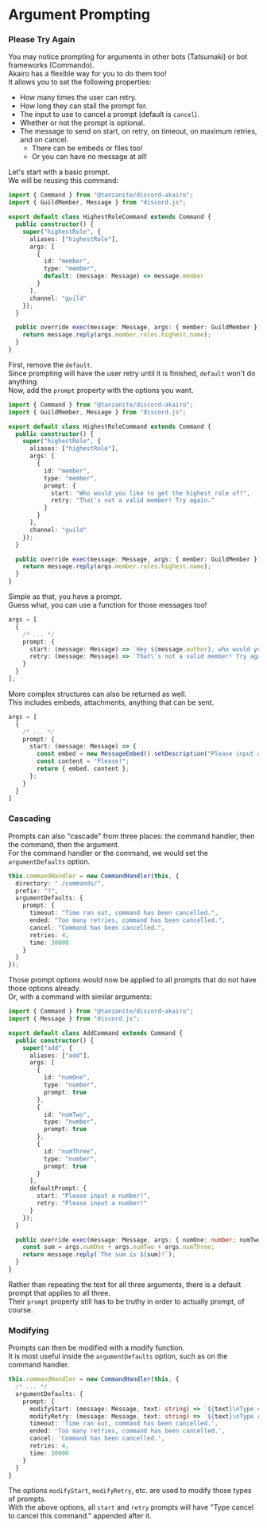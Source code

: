 <!-- markdownlint-disable MD001 -->

# Argument Prompting

### Please Try Again

You may notice prompting for arguments in other bots (Tatsumaki) or bot frameworks (Commando).  
Akairo has a flexible way for you to do them too!  
It allows you to set the following properties:

- How many times the user can retry.
- How long they can stall the prompt for.
- The input to use to cancel a prompt (default is `cancel`).
- Whether or not the prompt is optional.
- The message to send on start, on retry, on timeout, on maximum retries, and on cancel.
  - There can be embeds or files too!
  - Or you can have no message at all!

Let's start with a basic prompt.  
We will be reusing this command:

```ts
import { Command } from "@tanzanite/discord-akairo";
import { GuildMember, Message } from "discord.js";

export default class HighestRoleCommand extends Command {
  public constructor() {
    super("highestRole", {
      aliases: ["highestRole"],
      args: [
        {
          id: "member",
          type: "member",
          default: (message: Message) => message.member
        }
      ],
      channel: "guild"
    });
  }

  public override exec(message: Message, args: { member: GuildMember }): Promise<Message> {
    return message.reply(args.member.roles.highest.name);
  }
}
```

First, remove the `default`.  
Since prompting will have the user retry until it is finished, `default` won't do anything.  
Now, add the `prompt` property with the options you want.

```ts
import { Command } from "@tanzanite/discord-akairo";
import { GuildMember, Message } from "discord.js";

export default class HighestRoleCommand extends Command {
  public constructor() {
    super("highestRole", {
      aliases: ["highestRole"],
      args: [
        {
          id: "member",
          type: "member",
          prompt: {
            start: "Who would you like to get the highest role of?",
            retry: "That's not a valid member! Try again."
          }
        }
      ],
      channel: "guild"
    });
  }

  public override exec(message: Message, args: { member: GuildMember }): Promise<Message> {
    return message.reply(args.member.roles.highest.name);
  }
}
```

Simple as that, you have a prompt.  
Guess what, you can use a function for those messages too!

```ts
args = [
  {
    /* ... */
    prompt: {
      start: (message: Message) => `Hey ${message.author}, who would you like to get the highest role of?`,
      retry: (message: Message) => `That\'s not a valid member! Try again, ${message.author}.`
    }
  }
];
```

More complex structures can also be returned as well.  
This includes embeds, attachments, anything that can be sent.

```ts
args = [
  {
    /* ... */
    prompt: {
      start: (message: Message) => {
        const embed = new MessageEmbed().setDescription("Please input a member!");
        const content = "Please!";
        return { embed, content };
      };
    }
  }
]
```

### Cascading

Prompts can also "cascade" from three places: the command handler, then the command, then the argument.  
For the command handler or the command, we would set the `argumentDefaults` option.

```ts
this.commandHandler = new CommandHandler(this, {
  directory: "./commands/",
  prefix: "?",
  argumentDefaults: {
    prompt: {
      timeout: "Time ran out, command has been cancelled.",
      ended: "Too many retries, command has been cancelled.",
      cancel: "Command has been cancelled.",
      retries: 4,
      time: 30000
    }
  }
});
```

Those prompt options would now be applied to all prompts that do not have those options already.  
Or, with a command with similar arguments:

```ts
import { Command } from "@tanzanite/discord-akairo";
import { Message } from "discord.js";

export default class AddCommand extends Command {
  public constructor() {
    super("add", {
      aliases: ["add"],
      args: [
        {
          id: "numOne",
          type: "number",
          prompt: true
        },
        {
          id: "numTwo",
          type: "number",
          prompt: true
        },
        {
          id: "numThree",
          type: "number",
          prompt: true
        }
      ],
      defaultPrompt: {
        start: "Please input a number!",
        retry: "Please input a number!"
      }
    });
  }

  public override exec(message: Message, args: { numOne: number; numTwo: number; numThree: number }): Promise<Message> {
    const sum = args.numOne + args.numTwo + args.numThree;
    return message.reply(`The sum is ${sum}!`);
  }
}
```

Rather than repeating the text for all three arguments, there is a default prompt that applies to all three.  
Their `prompt` property still has to be truthy in order to actually prompt, of course.

### Modifying

Prompts can then be modified with a modify function.  
It is most useful inside the `argumentDefaults` option, such as on the command handler.

```ts
this.commandHandler = new CommandHandler(this, {
  /* ... */
  argumentDefaults: {
    prompt: {
      modifyStart: (message: Message, text: string) => `${text}\nType cancel to cancel this command.`,
      modifyRetry: (message: Message, text: string) => `${text}\nType cancel to cancel this command.`,
      timeout: 'Time ran out, command has been cancelled.',
      ended: 'Too many retries, command has been cancelled.',
      cancel: 'Command has been cancelled.',
      retries: 4,
      time: 30000
    }
  }
}
```

The options `modifyStart`, `modifyRetry`, etc. are used to modify those types of prompts.  
With the above options, all `start` and `retry` prompts will have "Type cancel to cancel this command." appended after it.
